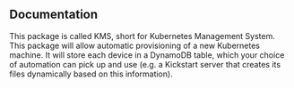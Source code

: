 ## Documentation
This package is called KMS, short for Kubernetes Management System. This package will allow automatic provisioning of a new Kubernetes machine. It will store each device in a DynamoDB table, which your choice of automation can pick up and use (e.g. a Kickstart server that creates its files dynamically based on this information).